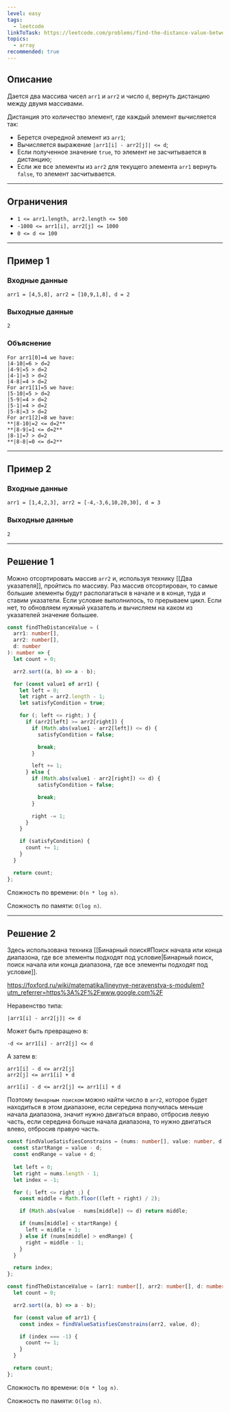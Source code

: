 ```yaml
---
level: easy
tags:
  - leetcode
linkToTask: https://leetcode.com/problems/find-the-distance-value-between-two-arrays/
topics:
  - array
recommended: true
---
```

## Описание

Дается два массива чисел `arr1` и `arr2` и число `d`, вернуть дистанцию между двумя массивами.

Дистанция это количество элемент, где каждый элемент вычисляется так:

- Берется очередной элемент из `arr1`;
- Вычисляется выражение `|arr1[i] - arr2[j]| <= d`;
- Если полученное значение `true`, то элемент не засчитывается в дистанцию;
- Если же все элементы из `arr2` для текущего элемента `arr1` вернуть `false`, то элемент засчитывается.

---
## Ограничения

- `1 <= arr1.length, arr2.length <= 500`
- `-1000 <= arr1[i], arr2[j] <= 1000`
- `0 <= d <= 100`

---
## Пример 1

### Входные данные

```
arr1 = [4,5,8], arr2 = [10,9,1,8], d = 2
```
### Выходные данные

```
2
```
### Объяснение

```
For arr1[0]=4 we have: 
|4-10|=6 > d=2 
|4-9|=5 > d=2 
|4-1|=3 > d=2 
|4-8|=4 > d=2 
For arr1[1]=5 we have: 
|5-10|=5 > d=2 
|5-9|=4 > d=2 
|5-1|=4 > d=2 
|5-8|=3 > d=2
For arr1[2]=8 we have:
**|8-10|=2 <= d=2**
**|8-9|=1 <= d=2**
|8-1|=7 > d=2
**|8-8|=0 <= d=2**
```

---
## Пример 2

### Входные данные

```
arr1 = [1,4,2,3], arr2 = [-4,-3,6,10,20,30], d = 3
```
### Выходные данные

```
2
```

---
## Решение 1

Можно отсортировать массив `arr2` и, используя технику [[Два указателя]], пройтись по массиву. Раз массив отсортирован, то самые большие элементы будут располагаться в начале и в конце, туда и ставим указатели. Если условие выполнилось, то прерываем цикл. Если нет, то обновляем нужный указатель и вычисляем на каком из указателей значение большее.

```typescript
const findTheDistanceValue = (
  arr1: number[],
  arr2: number[],
  d: number
): number => {
  let count = 0;

  arr2.sort((a, b) => a - b);

  for (const value1 of arr1) {
    let left = 0;
    let right = arr2.length - 1;
    let satisfyCondition = true;

    for (; left <= right; ) {
      if (arr2[left] >= arr2[right]) {
        if (Math.abs(value1 - arr2[left]) <= d) {
          satisfyCondition = false;

          break;
        }

        left += 1;
      } else {
        if (Math.abs(value1 - arr2[right]) <= d) {
          satisfyCondition = false;

          break;
        }

        right -= 1;
      }
    }

    if (satisfyCondition) {
      count += 1;
    }
  }

  return count;
};
```

Сложность по времени: `O(n * log n)`.

Сложность по памяти: `O(log n)`.

---
## Решение 2

Здесь использована техника [[Бинарный поиск#Поиск начала или конца диапазона, где все элементы подходят под условие|Бинарный поиск, поиск начала или конца диапазона, где все элементы подходят под условие]].

https://foxford.ru/wiki/matematika/lineynye-neravenstva-s-modulem?utm_referrer=https%3A%2F%2Fwww.google.com%2F

Неравенство типа:

```
|arr1[i] - arr2[j]| <= d
```

Может быть превращено в:

```
-d <= arr1[i] - arr2[j] <= d
```

А затем в:

```
arr1[i] - d <= arr2[j]
arr2[j] <= arr1[i] + d

arr1[i] - d <= arr2[j] <= arr1[i] + d
```

Поэтому `бинарным поиском` можно найти число в `arr2`, которое будет находиться в этом диапазоне, если середина получилась меньше начала диапазона, значит нужно двигаться вправо, отбросив левую часть, если середина больше начала диапазона, то нужно двигаться влево, отбросив правую часть.

```typescript
const findValueSatisfiesConstrains = (nums: number[], value: number, d: number) => {
  const startRange = value - d;
  const endRange = value + d;
  
  let left = 0;
  let right = nums.length - 1;
  let index = -1;

  for (; left <= right ;) {
    const middle = Math.floor((left + right) / 2);

    if (Math.abs(value - nums[middle]) <= d) return middle;

    if (nums[middle] < startRange) {
      left = middle + 1;
    } else if (nums[middle] > endRange) {
      right = middle - 1;
    }
  }

  return index;
};

const findTheDistanceValue = (arr1: number[], arr2: number[], d: number): number => {
  let count = 0;

  arr2.sort((a, b) => a - b);

  for (const value of arr1) {
    const index = findValueSatisfiesConstrains(arr2, value, d);

    if (index === -1) {
      count += 1;
    }
  }

  return count;
};
```

Сложность по времени: `O(m * log n)`.

Сложность по памяти: `O(log n)`.